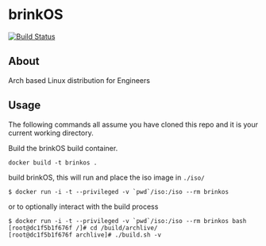 # brinkOS

[![Build Status](https://travis-ci.org/brinkOS/brinkOS-builder.svg?branch=master)](https://travis-ci.org/brinkOS/brinkOS-builder)

## About
Arch based Linux distribution for Engineers



## Usage
The following commands all assume you have cloned this repo and it is your current working directory.

Build the brinkOS build container.

```shell
docker build -t brinkos .
```

build brinkOS, this will run and place the iso image in `./iso/`

```shell
$ docker run -i -t --privileged -v `pwd`/iso:/iso --rm brinkos
```

or to optionally interact with the build process
```shell
$ docker run -i -t --privileged -v `pwd`/iso:/iso --rm brinkos bash
[root@dc1f5b1f676f /]# cd /build/archlive/
[root@dc1f5b1f676f archlive]# ./build.sh -v
```
